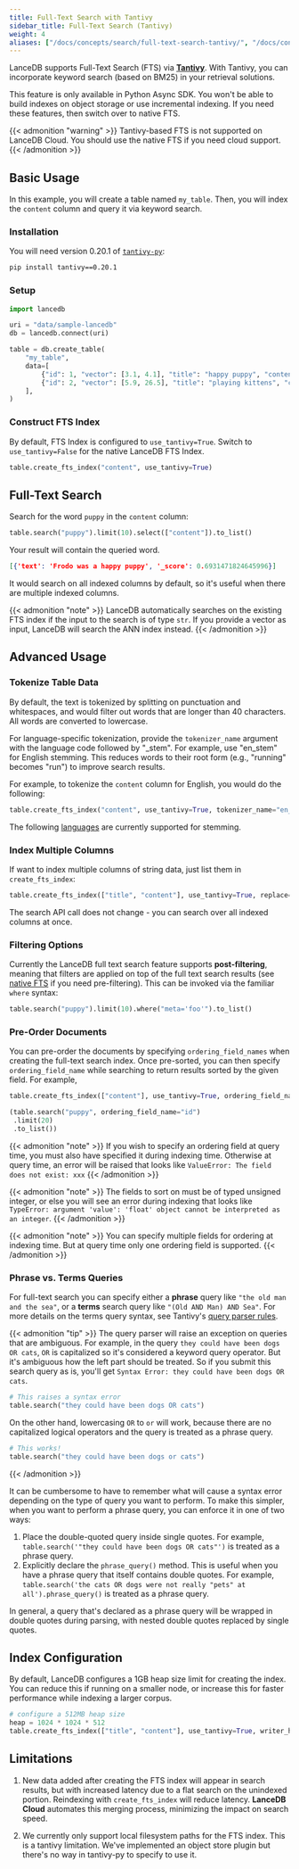 ```yaml
---
title: Full-Text Search with Tantivy 
sidebar_title: Full-Text Search (Tantivy)
weight: 4
aliases: ["/docs/concepts/search/full-text-search-tantivy/", "/docs/concepts/search/full-text-search-tantivy"]
---
```


LanceDB supports Full-Text Search (FTS) via [**Tantivy**](https://github.com/quickwit-oss/tantivy). With Tantivy, you can incorporate keyword search (based on BM25) in your retrieval solutions.

This feature is only available in Python Async SDK. You won't be able to build indexes on object storage or use incremental indexing. If you need these features, then switch over to native FTS.

{{< admonition "warning" >}}
Tantivy-based FTS is not supported on LanceDB Cloud. You should use the native FTS if you need cloud support.
{{< /admonition >}}

## Basic Usage

In this example, you will create a table named `my_table`. Then, you will index the `content` column and query it via keyword search. 

### Installation

You will need version 0.20.1 of [`tantivy-py`](https://github.com/quickwit-oss/tantivy-py):

```sh
pip install tantivy==0.20.1
```

### Setup

```python
import lancedb

uri = "data/sample-lancedb"
db = lancedb.connect(uri)

table = db.create_table(
    "my_table",
    data=[
        {"id": 1, "vector": [3.1, 4.1], "title": "happy puppy", "content": "Frodo was a happy puppy", "meta": "foo"},
        {"id": 2, "vector": [5.9, 26.5], "title": "playing kittens", "content": "There are several kittens playing around the puppy", "meta": "bar"},
    ],
)
```

### Construct FTS Index

By default, FTS Index is configured to `use_tantivy=True`. Switch to `use_tantivy=False` for the native LanceDB FTS Index.

```python
table.create_fts_index("content", use_tantivy=True)
```

## Full-Text Search

Search for the word `puppy` in the `content` column:

```python
table.search("puppy").limit(10).select(["content"]).to_list()
```

Your result will contain the queried word.

```json
[{'text': 'Frodo was a happy puppy', '_score': 0.6931471824645996}]
```

It would search on all indexed columns by default, so it's useful when there are multiple indexed columns.

{{< admonition "note" >}}
LanceDB automatically searches on the existing FTS index if the input to the search is of type `str`. If you provide a vector as input, LanceDB will search the ANN index instead.
{{< /admonition >}}

## Advanced Usage

### Tokenize Table Data

By default, the text is tokenized by splitting on punctuation and whitespaces, and would filter out words that are longer than 40 characters. All words are converted to lowercase.

For language-specific tokenization, provide the `tokenizer_name` argument with the language code followed by "_stem". For example, use "en_stem" for English stemming. This reduces words to their root form (e.g., "running" becomes "run") to improve search results.

For example, to tokenize the `content` column for English, you would do the following:

```python
table.create_fts_index("content", use_tantivy=True, tokenizer_name="en_stem", replace=True)
```

The following [languages](https://docs.rs/tantivy/latest/tantivy/tokenizer/enum.Language.html) are currently supported for stemming.

### Index Multiple Columns

If want to index multiple columns of string data, just list them in `create_fts_index`:

```python
table.create_fts_index(["title", "content"], use_tantivy=True, replace=True)
```

The search API call does not change - you can search over all indexed columns at once.

### Filtering Options

Currently the LanceDB full text search feature supports **post-filtering**, meaning that filters are
applied on top of the full text search results (see [native FTS](/guides/search.full-text-searhc.md) if you need pre-filtering). This can be invoked via the familiar `where` syntax:

```python
table.search("puppy").limit(10).where("meta='foo'").to_list()
```

### Pre-Order Documents

You can pre-order the documents by specifying `ordering_field_names` when
creating the full-text search index. Once pre-sorted, you can then specify
`ordering_field_name` while searching to return results sorted by the given
field. For example,

```python
table.create_fts_index(["content"], use_tantivy=True, ordering_field_names=["id"], replace=True)

(table.search("puppy", ordering_field_name="id")
 .limit(20)
 .to_list())
```

{{< admonition "note" >}}
If you wish to specify an ordering field at query time, you must also have specified it during indexing time. Otherwise at query time, an error will be raised that looks like `ValueError: The field does not exist: xxx`
{{< /admonition >}}

{{< admonition "note" >}}
The fields to sort on must be of typed unsigned integer, or else you will see an error during indexing that looks like `TypeError: argument 'value': 'float' object cannot be interpreted as an integer`.
{{< /admonition >}}

{{< admonition "note" >}}
You can specify multiple fields for ordering at indexing time. But at query time only one ordering field is supported.
{{< /admonition >}}

### Phrase vs. Terms Queries

For full-text search you can specify either a **phrase** query like `"the old man and the sea"`,
or a **terms** search query like `"(Old AND Man) AND Sea"`. For more details on the terms
query syntax, see Tantivy's [query parser rules](https://docs.rs/tantivy/latest/tantivy/query/struct.QueryParser.html).

{{< admonition "tip" >}}
The query parser will raise an exception on queries that are ambiguous. For example, in the query `they could have been dogs OR cats`, `OR` is capitalized so it's considered a keyword query operator. But it's ambiguous how the left part should be treated. So if you submit this search query as is, you'll get `Syntax Error: they could have been dogs OR cats`.

```py
# This raises a syntax error
table.search("they could have been dogs OR cats")
```

On the other hand, lowercasing `OR` to `or` will work, because there are no capitalized logical operators and the query is treated as a phrase query.

```py
# This works!
table.search("they could have been dogs or cats")
```
{{< /admonition >}}

It can be cumbersome to have to remember what will cause a syntax error depending on the type of
query you want to perform. To make this simpler, when you want to perform a phrase query, you can
enforce it in one of two ways:

1. Place the double-quoted query inside single quotes. For example, `table.search('"they could have been dogs OR cats"')` is treated as a phrase query.
2. Explicitly declare the `phrase_query()` method. This is useful when you have a phrase query that
itself contains double quotes. For example, `table.search('the cats OR dogs were not really "pets" at all').phrase_query()`
is treated as a phrase query.

In general, a query that's declared as a phrase query will be wrapped in double quotes during parsing, with nested
double quotes replaced by single quotes.

## Index Configuration

By default, LanceDB configures a 1GB heap size limit for creating the index. You can
reduce this if running on a smaller node, or increase this for faster performance while
indexing a larger corpus.

```python
# configure a 512MB heap size
heap = 1024 * 1024 * 512
table.create_fts_index(["title", "content"], use_tantivy=True, writer_heap_size=heap, replace=True)
```

## Limitations

1. New data added after creating the FTS index will appear in search results, but with increased latency due to a flat search on the unindexed portion. Reindexing with `create_fts_index` will reduce latency. **LanceDB Cloud** automates this merging process, minimizing the impact on search speed. 

2. We currently only support local filesystem paths for the FTS index. This is a tantivy limitation. We've implemented an object store plugin but there's no way in tantivy-py to specify to use it.